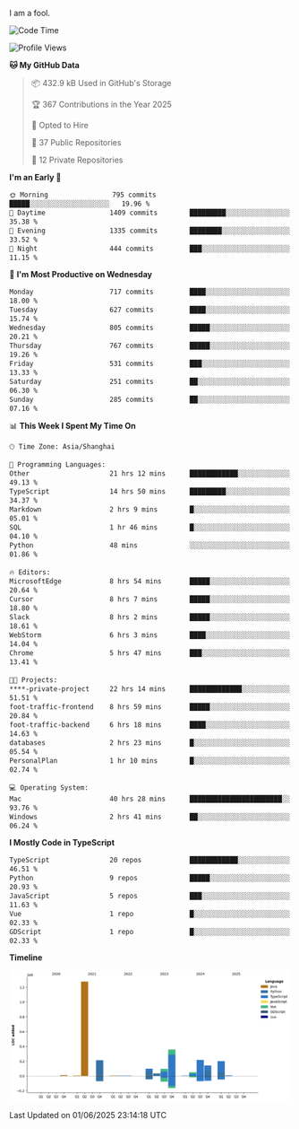 I am a fool.

<!--START_SECTION:waka-->
![Code Time](http://img.shields.io/badge/Code%20Time-3%2C103%20hrs%2041%20mins-blue)

![Profile Views](http://img.shields.io/badge/Profile%20Views-4-blue)

**🐱 My GitHub Data** 

> 📦 432.9 kB Used in GitHub's Storage 
 > 
> 🏆 367 Contributions in the Year 2025
 > 
> 💼 Opted to Hire
 > 
> 📜 37 Public Repositories 
 > 
> 🔑 12 Private Repositories 
 > 
**I'm an Early 🐤** 

```text
🌞 Morning                795 commits         █████░░░░░░░░░░░░░░░░░░░░   19.96 % 
🌆 Daytime                1409 commits        █████████░░░░░░░░░░░░░░░░   35.38 % 
🌃 Evening                1335 commits        ████████░░░░░░░░░░░░░░░░░   33.52 % 
🌙 Night                  444 commits         ███░░░░░░░░░░░░░░░░░░░░░░   11.15 % 
```
📅 **I'm Most Productive on Wednesday** 

```text
Monday                   717 commits         ████░░░░░░░░░░░░░░░░░░░░░   18.00 % 
Tuesday                  627 commits         ████░░░░░░░░░░░░░░░░░░░░░   15.74 % 
Wednesday                805 commits         █████░░░░░░░░░░░░░░░░░░░░   20.21 % 
Thursday                 767 commits         █████░░░░░░░░░░░░░░░░░░░░   19.26 % 
Friday                   531 commits         ███░░░░░░░░░░░░░░░░░░░░░░   13.33 % 
Saturday                 251 commits         ██░░░░░░░░░░░░░░░░░░░░░░░   06.30 % 
Sunday                   285 commits         ██░░░░░░░░░░░░░░░░░░░░░░░   07.16 % 
```


📊 **This Week I Spent My Time On** 

```text
🕑︎ Time Zone: Asia/Shanghai

💬 Programming Languages: 
Other                    21 hrs 12 mins      ████████████░░░░░░░░░░░░░   49.13 % 
TypeScript               14 hrs 50 mins      █████████░░░░░░░░░░░░░░░░   34.37 % 
Markdown                 2 hrs 9 mins        █░░░░░░░░░░░░░░░░░░░░░░░░   05.01 % 
SQL                      1 hr 46 mins        █░░░░░░░░░░░░░░░░░░░░░░░░   04.10 % 
Python                   48 mins             ░░░░░░░░░░░░░░░░░░░░░░░░░   01.86 % 

🔥 Editors: 
MicrosoftEdge            8 hrs 54 mins       █████░░░░░░░░░░░░░░░░░░░░   20.64 % 
Cursor                   8 hrs 7 mins        █████░░░░░░░░░░░░░░░░░░░░   18.80 % 
Slack                    8 hrs 2 mins        █████░░░░░░░░░░░░░░░░░░░░   18.61 % 
WebStorm                 6 hrs 3 mins        ████░░░░░░░░░░░░░░░░░░░░░   14.04 % 
Chrome                   5 hrs 47 mins       ███░░░░░░░░░░░░░░░░░░░░░░   13.41 % 

🐱‍💻 Projects: 
****-private-project     22 hrs 14 mins      █████████████░░░░░░░░░░░░   51.51 % 
foot-traffic-frontend    8 hrs 59 mins       █████░░░░░░░░░░░░░░░░░░░░   20.84 % 
foot-traffic-backend     6 hrs 18 mins       ████░░░░░░░░░░░░░░░░░░░░░   14.63 % 
databases                2 hrs 23 mins       █░░░░░░░░░░░░░░░░░░░░░░░░   05.54 % 
PersonalPlan             1 hr 10 mins        █░░░░░░░░░░░░░░░░░░░░░░░░   02.74 % 

💻 Operating System: 
Mac                      40 hrs 28 mins      ███████████████████████░░   93.76 % 
Windows                  2 hrs 41 mins       ██░░░░░░░░░░░░░░░░░░░░░░░   06.24 % 
```

**I Mostly Code in TypeScript** 

```text
TypeScript               20 repos            ████████████░░░░░░░░░░░░░   46.51 % 
Python                   9 repos             █████░░░░░░░░░░░░░░░░░░░░   20.93 % 
JavaScript               5 repos             ███░░░░░░░░░░░░░░░░░░░░░░   11.63 % 
Vue                      1 repo              █░░░░░░░░░░░░░░░░░░░░░░░░   02.33 % 
GDScript                 1 repo              █░░░░░░░░░░░░░░░░░░░░░░░░   02.33 % 
```



**Timeline**

![Lines of Code chart](https://raw.githubusercontent.com/VeejaLiu/VeejaLiu/master/assets/bar_graph.png)


 Last Updated on 01/06/2025 23:14:18 UTC
<!--END_SECTION:waka-->
